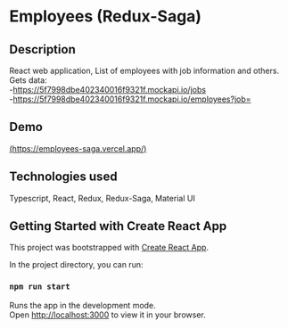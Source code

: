 # Employees (Redux-Saga)

## Description
React web application, List of employees with job information and others.<br>
Gets data:<br>
-https://5f7998dbe402340016f9321f.mockapi.io/jobs <br>
-https://5f7998dbe402340016f9321f.mockapi.io/employees?job=


## Demo
[(https://employees-saga.vercel.app/)](https://employees-saga.vercel.app/)

## Technologies used
Typescript, React, Redux, Redux-Saga, Material UI


## Getting Started with Create React App
This project was bootstrapped with [Create React App](https://github.com/facebook/create-react-app).

In the project directory, you can run:
### `npm run start`
Runs the app in the development mode.\
Open [http://localhost:3000](http://localhost:3000) to view it in your browser.
